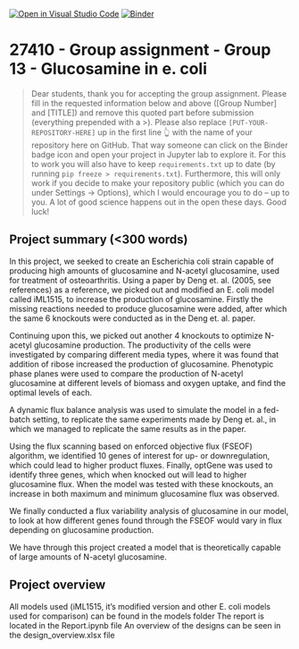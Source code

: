[![Open in Visual Studio Code](https://classroom.github.com/assets/open-in-vscode-c66648af7eb3fe8bc4f294546bfd86ef473780cde1dea487d3c4ff354943c9ae.svg)](https://classroom.github.com/online_ide?assignment_repo_id=9284979&assignment_repo_type=AssignmentRepo)
[![Binder](https://mybinder.org/badge_logo.svg)](https://mybinder.org/v2/gh/27410/27410-group-assigment-group-13-glucosamine-in-e-coli/main)

# 27410 - Group assignment - Group 13 - Glucosamine in e. coli

> Dear students, thank you for accepting the group assignment. Please fill in the
> requested information below and above ([Group Number] and [TITLE]) and remove this quoted part before submission (everything prepended with a >).
> Please also replace `[PUT-YOUR-REPOSITORY-HERE]` up in the first line 👆 with the name of your repository here on GitHub.
> That way someone can click on the Binder badge icon and open your project in Jupyter lab to explore it.
> For this to work you will also have to keep `requirements.txt` up to date (by running `pip freeze > requirements.txt`).
> Furthermore, this will only work if you decide to make your repository public (which you can do under Settings -> Options),
> which I would encourage you to do – up to you. A lot of good science happens out in the open these days.
> Good luck!

## Project summary (<300 words)
In this project, we seeked to create an Escherichia coli strain capable of producing high amounts of glucosamine and N-acetyl glucosamine, used for treatment of osteoarthritis. Using a paper by Deng et. al. (2005, see references) as a reference, we picked out and modified an E. coli model called iML1515, to increase the production of glucosamine. Firstly the missing reactions needed to produce glucosamine were added, after which the same 6 knockouts were conducted as in the Deng et. al. paper.

Continuing upon this, we picked out another 4 knockouts to optimize N-acetyl glucosamine production. The productivity of the cells were investigated by comparing different media types, where it was found that addition of ribose increased the production of glucosamine. Phenotypic phase planes were used to compare the production of N-acetyl glucosamine at different levels of biomass and oxygen uptake, and find the optimal levels of each. 

A dynamic flux balance analysis was used to simulate the model in a fed-batch setting, to replicate the same experiments made by Deng et. al., in which we managed to replicate the same results as in the paper. 

Using the flux scanning based on enforced objective flux (FSEOF) algorithm, we identified 10 genes of interest for up- or downregulation, which could lead to higher product fluxes.
Finally, optGene was used to identify three genes, which when knocked out will lead to higher glucosamine flux. When the model was tested with these knockouts, an increase in both maximum and minimum glucosamine flux was observed.

We finally conducted a flux variability analysis of glucosamine in our model, to look at how different genes found through the FSEOF would vary in flux depending on glucosamine production.

We have through this project created a model that is theoretically capable of large amounts of N-acetyl glucosamine. 


## Project overview
All models used (iML1515, it’s modified version and other E. coli models used for comparison) can be found in the models folder
The report is located in the Report.ipynb file
An overview of the designs can be seen in the design_overview.xlsx file


